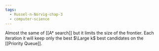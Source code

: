 ```yaml
---
tags:
  - Russel-n-Norvig-chap-3
  - computer-science
---
```

Almost the same of [[A* search]] but it limits the size of the frontier. Each iteration it will keep only the best $\Large k$ best candidates on the [[Priority Queue]].
